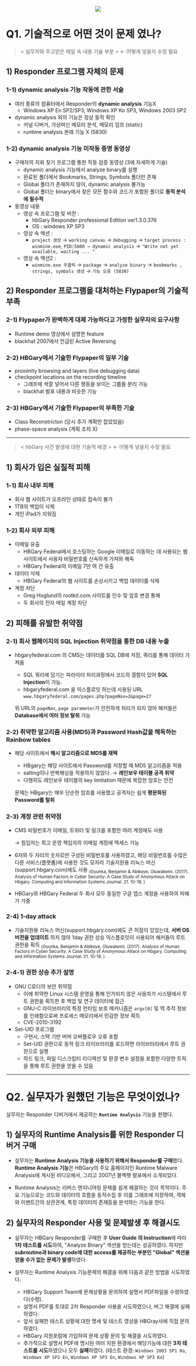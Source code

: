 <p align=center>
    <img src="img/sample.jpg">
</p>

# Q1. 기술적으로 어떤 것이 문제 였나?

> < 실무자와 주고받은 메일 속 내용 기술 부분 > ← 어떻게 넣을지 수정 필요

## 1) Responder 프로그램 자체의 문제

### 1-1) dynamic analysis 기능 작동에 관한 서술
- 여러 종류의 컴퓨터에서 Responder의 **dynamic analysis** 기능X
    - Windows XP En SP2/SP3, Windows XP Ko SP3, Windows 2003 SP2
- dynamic analysis 외의 기능은 정상 동작 확인
    - 커널 디버거, 가상머신 메모리 분석, 메모리 덤프 (static)
    - runtime analysis 본래 기능 X (5830)

### 1-2) dynamic analysis 기능 미작동 증명 동영상
- 구매자의 지뢰 찾기 프로그램 통한 작동 검증 동영상 (3에 자세하게 기술)
    - dynamic analysis 기능에서 analyze binary를 실행
    - 완료된 폴더에서 Bookmarks, Strings, Symbols 폴더만 존재
    - Global 폴더가 존재하지 않아, dynamic analysis 불가능
    - Global 폴더는 binary에서 찾은 모든 함수와 코드가 포함된 폴더로 **동적 분석에 필수적**
- 동영상 내용
    - 영상 속 프로그램 및 버전 : 
        - hbGary Responder professional Edition ver1.3.0.376
        - OS : windows XP SP3 
    - 영상 속 액션 : 
        - `project 생성` → `working canvas` → `debugging` → `target process : winmine.exe`, `PID:5600 → dynamic analysis` → `"Write not yet available, waiting ... "`
    - 영상 속 액션2 :
        - `winmine.exe 우클릭` → `package` → `analyze binary` → `bookmarks , strings, symbols 생성` → `기능 오류 (5830)`

## 2) Responder 프로그램을 대처하는 Flypaper의 기술적 부족

### 2-1) Flypaper가 완벽하게 대체 가능하다고 가정한 실무자의 요구사항
- Runtime demo 영상에서 설명한 feature
- blackhat 2007에서 언급된 Active Reversing

### 2-2) HBGary에서 기술한 Flypaper의 일부 기술
- proximity browsing and layers (live debugging data)
- checkpoint locations on the recording timeline
    - 그래프에 색깔 넣어서 다른 행동을 보이는 그룹들 분리 가능
    - blackhat 발표 내용과 비슷한 기능

### 2-3) HBGary에서 기술한 Flypaper의 부족한 기술
- Class Reconstricton (당시 추가 계획만 잡았었음)
- phase-space analysis (계획 조차 X)

---

> < hbGary 사건 발생에 대한 기술적 배경 > ← 어떻게 넣을지 수정 필요

## 1) 회사가 입은 실질적 피해

### 1-1) 회사 내부 피해
- 회사 웹 사이트가 오프라인 상태로 접속이 불가
- 1TB의 백업이 삭제
- 개인 iPad가 지워짐

### 1-2) 회사 외부 피해
- 이메일 유출
    - HBGary Federal에서 호스팅하는 Google 이메일로 이동하는 데 사용되는 웹 사이트에서 사용자 비밀번호를 신속하게 가져와 해독
    - HBGary Federal의 이메일 7만 여 건 유출
- 데이터 삭제
    - HBGary Federal의 웹 사이트를 손상시키고 백업 데이터를 삭제
- 계정 차단
    - Greg Hoglund의 rootkit.com 사이트를 인수 및 암호 변경 통해	
    - 두 회사의 전자 메일 계정 차단

## 2) 피해를 유발한 취약점

### 2-1) 회사 웹페이지의 SQL Injection 취약점을 통한 DB 내용 누출
- hbgaryfederal.com 의 CMS는 데이터를 SQL DB에 저장, 쿼리를 통해 데이터 가져옴
    - SQL 쿼리에 담기는 파라미터 처리과정에서 코드의 결함이 있어 **SQL Injection**이 가능.
    - hbgaryfederal.com 을 익스플로잇 하는데 사용된 URL
        `www.hbgaryfederal.com/pages.php?pageNav=2&page=27`

    위 URL의 `pageNav`, `page parameter`가 안전하게 처리가 되지 않아 해커들은 **Database에서 여러 정보 탈취** 가능

### 2-2) 취약한 알고리즘 사용(MD5)과 Password Hash값을 해독하는 Rainbow tables
- 해당 사이트에서 **해시 알고리즘으로 MD5를 채택**
    - HBgary는 해당 사이트에서 Password를 저장할 때 MD5 알고리즘을 적용
    - salting이나 반복해싱을 적용하지 않았다. → **레인보우 테이블 공격 취약**
    - 다행히도 레인보우 테이블의 key limitation 때문에 복잡한 암호는 안전

    문제는 HBgary는 매우 단순한 암호를 사용했고 공격자는 쉽게 **평문화된 Password를 탈취**
    
### 2-3) 계정 관련 취약점
- CMS 비밀번호가 이메일, 트위터 및 링크를 포함한 여러 계정에도 사용
    
    → 침입자는 최고 운영 책임자의 이메일 계정에 액세스 가능
- 6자와 두 자리의 숫자로만 구성된 비밀번호를 사용하였고, 해당 비밀번호를 수많은 다른 서비스(플랫폼)에 사용한 것도 모자라 기술지원용 리눅스 머신(support.hbgary.com)에도 사용 <sub>(Gyunka, Benjamin & Abikoye, Oluwakemi. (2017). Analysis of Human Factors in Cyber Security: A Case Study of Anonymous Attack on Hbgary. Computing and Information Systems Journal. 21. 10-18. )</sub>
- HBGary와 HBGary Federal 두 회사 모두 동일한 구글 앱스 계정을 사용하여 피해가 가중 

### 2-4) 1-day attack
- 기술지원용 리눅스 머신(support.hbgary.com)에도 큰 허점이 있었는데, 
**서버 OS 버전을 업데이트** 하지 않아 1day 권한 상승 익스플로잇이 사용되어 해커들이 루트 권한을 획득 <sub>(Gyunka, Benjamin & Abikoye, Oluwakemi. (2017). Analysis of Human Factors in Cyber Security: A Case Study of Anonymous Attack on Hbgary. Computing and Information Systems Journal. 21. 10-18. )</sub>

### 2-4-1) 권한 상승 추가 설명
- GNU C로더의 보안 취약점
    - 이에 취약한 Linux 시스템 운영을 통해 인가되지 않은 사용자가 시스템에서 루트 권한을 획득한 후 백업 및 연구 데이터에 접근
    - GNU-C 라이브러리의 특정 런타임 보호 메커니즘은 `argv[0]` 및 역 추적 정보를 인쇄함으로써 프로세스 메모리에서 민감한 정보 획득
    - CVE-2010-3192
- Set-UID 프로그램
    - 구현시, 스택 기반 버퍼 오버플로우 오류 포함
    - Set-UID 권한으로 동적 링크 라이브러리를 로드하면 라이브러리에서 루트 권한으로 실행
    - 하드 링크, 파일 디스크립터 리디렉션 및 환경 변수 설정을 포함한 다양한 트릭을 통해 루트 권한을 얻을 수 있음

---

# Q2. 실무자가 원했던 기능은 무엇이었나?

 실무자는 Responder 디버거에서 제공하는 **`Runtime Analysis`** 기능을 원했다.

## 1) 실무자의 Runtime Analysis를 위한 Responder 디버거 구매

- 실무자는 **Runtime Analysis 기능을 사용하기 위해서 Responder를 구매**했다. **Runtime Analysis 기능**은 HBGary의 주요 홈페이지인  Runtime Malware Analysis에 게시된 비디오에서, 그리고 2007년 블랙햇 발표에서 소개되었다.

- Runtime Analysis는 리버스 엔지니어링 문제를 쉽게 해결하는 것이 목적이다. 주요 기능으로는 코드와 데이터의 흐름을 동적수집 후 이를 그래프에 저장하여, 객체와 이벤트간의 상관관계, 특정 데이터의 존재등을 분석하는 기능을 한다.

## 2) 실무자의 Responder 사용 및 문제발생 후 해결시도

- 실무자는 HBGary Responder를 구매한 후 **User Guide 의 Instruction**에 따라 **1차 테스트를 시도**하여, "Analyze Binary" 섹션을 얻는데는 성공하였다. 하지만 **subroutine과 binary code에 대한 access를 제공하는 부분인 "Global" 섹션을 얻을 수가 없는 문제가 발생**하였다.

- 실무자는 Runtime Analysis 기능문제의 해결을 위해 다음과 같은 방법을 시도하였다.
    - HBGary Support Team에 문제상황을 문의하여 설명서 PDF파일을 수령하였다(수령).
    - 설명서 PDF를 토대로 2차 Responder 사용을 시도하였으나, 버그 해결에 실패하였다.
    - 앞서 실패한 테스트 상황에 대한 명세 및 테스트 영상을 HBGray사에 직접 문의하였다.
    - HBGary 지원포럼에 가입하여 문제 상황 문의 및 해결을 시도하였다.
    - 추가적으로 설명서 PDF에 명시된 여러 지원 환경에서 해당기능에 대한 **3차 테스트를 시도**하였으나 모두 **실패**하였다. (테스트 환경: `Windows 2003 SP1 Ko`, `Windows XP SP2 En`, `Windows XP SP3 En`, `Windows XP SP3 Ko`)
